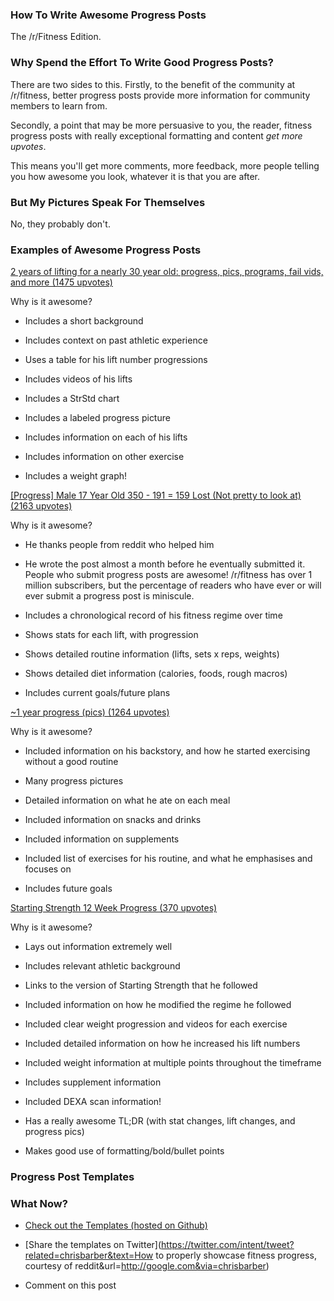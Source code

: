 ### How To Write Awesome Progress Posts

The /r/Fitness Edition.

### Why Spend the Effort To Write Good Progress Posts?

There are two sides to this. Firstly, to the benefit of the community at /r/fitness, better progress posts provide more information for community members to learn from.

Secondly, a point that may be more persuasive to you, the reader, fitness progress posts with really exceptional formatting and content *get more upvotes*.

This means you'll get more comments, more feedback, more people telling you how awesome you look, whatever it is that you are after.

### But My Pictures Speak For Themselves

No, they probably don't.

### Examples of Awesome Progress Posts

[2 years of lifting for a nearly 30 year old: progress, pics, programs, fail vids, and more (1475 upvotes)](http://www.reddit.com/r/Fitness/comments/1jf3wt/2_years_of_lifting_for_a_nearly_30_year_old/)

Why is it awesome?

 - Includes a short background

 - Includes context on past athletic experience

 - Uses a table for his lift number progressions

 - Includes videos of his lifts

 - Includes a StrStd chart

 - Includes a labeled progress picture

 - Includes information on each of his lifts

 - Includes information on other exercise

 - Includes a weight graph!

[[Progress] Male 17 Year Old 350 - 191 = 159 Lost (Not pretty to look at) (2163 upvotes)](http://www.reddit.com/r/Fitness/comments/1nwo5o/progress_male_17_year_old_350_191_159_lost_not/)

Why is it awesome?

 - He thanks people from reddit who helped him

 - He wrote the post almost a month before he eventually submitted it. People who submit progress posts are awesome! /r/fitness has over 1 million subscribers, but the percentage of readers who have ever or will ever submit a progress post is miniscule.

 - Includes a chronological record of his fitness regime over time

 - Shows stats for each lift, with progression

 - Shows detailed routine information (lifts, sets x reps, weights)

 - Shows detailed diet information (calories, foods, rough macros)

 - Includes current goals/future plans

[~1 year progress (pics) (1264 upvotes)](http://www.reddit.com/r/Fitness/comments/wgicu/1_year_progress_pics/)

Why is it awesome?

 - Included information on his backstory, and how he started exercising without a good routine

 - Many progress pictures

 - Detailed information on what he ate on each meal

 - Included information on snacks and drinks

 - Included information on supplements

 - Included list of exercises for his routine, and what he emphasises and focuses on

 - Includes future goals

[Starting Strength 12 Week Progress (370 upvotes)](http://www.reddit.com/r/Fitness/comments/27acta/starting_strength_12_week_progress/)

Why is it awesome?

 - Lays out information extremely well

 - Includes relevant athletic background

 - Links to the version of Starting Strength that he followed

 - Included information on how he modified the regime he followed

 - Included clear weight progression and videos for each exercise

 - Included detailed information on how he increased his lift numbers

 - Included weight information at multiple points throughout the timeframe

 - Includes supplement information

 - Included DEXA scan information!

 - Has a really awesome TL;DR (with stat changes, lift changes, and progress pics)

 - Makes good use of formatting/bold/bullet points

### Progress Post Templates



### What Now?

 * [Check out the Templates (hosted on Github)]()

 * [Share the templates on Twitter](https://twitter.com/intent/tweet?related=chrisbarber&text=How to properly showcase fitness progress, courtesy of reddit&url=http://google.com&via=chrisbarber)

 * Comment on this post